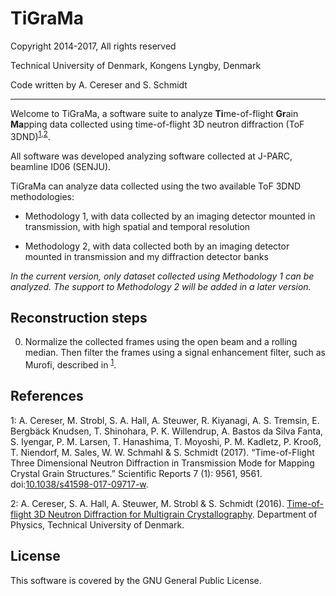 TiGraMa
=========

Copyright 2014-2017, All rights reserved

Technical University of Denmark, Kongens Lyngby, Denmark

Code written by A. Cereser and S. Schmidt

--------------------------

Welcome to TiGraMa, a software suite to analyze **Ti**me-of-flight **Gr**ain **Ma**pping data collected using time-of-flight 3D neutron diffraction (ToF 3DND)<sup>[1](#myfootnote1),[2](#myfootnote2)</sup>.

All software was developed analyzing software collected at J-PARC, beamline ID06 (SENJU).

TiGraMa can analyze data collected using the two available ToF 3DND methodologies:

  - Methodology 1, with data collected by an imaging detector mounted in transmission, with high spatial and temporal resolution

  - Methodology 2, with data collected both by an imaging detector mounted in transmission and my diffraction detector banks

_In the current version, only dataset collected using Methodology 1 can be analyzed. The support to Methodology 2 will be added in a later version._

Reconstruction steps
--------------------

0. Normalize the collected frames using the open beam and a rolling median. Then filter the frames using a signal enhancement filter, such as Murofi, described in <sup>[1](#myfootnote1)</sup>.



References
----------

<a name="myfootnote1">1</a>: A. Cereser, M. Strobl, S. A. Hall, A. Steuwer, R. Kiyanagi, A. S. Tremsin, E. Bergbäck Knudsen, T. Shinohara, P. K. Willendrup, A. Bastos da Silva Fanta, S. Iyengar, P. M. Larsen, T. Hanashima, T. Moyoshi, P. M. Kadletz, P. Krooß, T. Niendorf, M. Sales, W. W. Schmahl & S. Schmidt (2017). “Time-of-Flight Three Dimensional Neutron Diffraction in Transmission Mode for Mapping Crystal Grain Structures.” Scientific Reports 7 (1): 9561, 9561. doi:[10.1038/s41598-017-09717-w](https://www.nature.com/articles/s41598-017-09717-w).

<a name="myfootnote2">2</a>: A. Cereser, S. A. Hall, A. Steuwer, M. Strobl & S. Schmidt (2016). [Time-of-flight 3D Neutron Diffraction for Multigrain Crystallography](http://findit.dtu.dk/en/catalog/2349663834). Department of Physics, Technical University of Denmark.

License
-------

This software is covered by the GNU General Public License.
